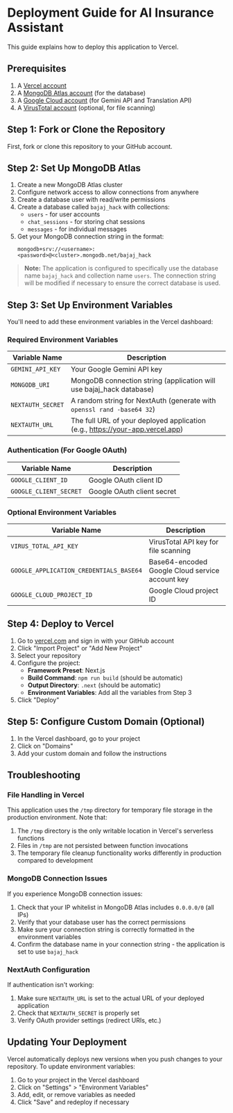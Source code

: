 # Deployment Guide for AI Insurance Assistant

This guide explains how to deploy this application to Vercel.

## Prerequisites

1. A [Vercel account](https://vercel.com/signup)
2. A [MongoDB Atlas account](https://www.mongodb.com/cloud/atlas/register) (for the database)
3. A [Google Cloud account](https://console.cloud.google.com/) (for Gemini API and Translation API)
4. A [VirusTotal account](https://www.virustotal.com/gui/join-us) (optional, for file scanning)

## Step 1: Fork or Clone the Repository

First, fork or clone this repository to your GitHub account.

## Step 2: Set Up MongoDB Atlas

1. Create a new MongoDB Atlas cluster
2. Configure network access to allow connections from anywhere
3. Create a database user with read/write permissions
4. Create a database called `bajaj_hack` with collections:
   - `users` - for user accounts
   - `chat_sessions` - for storing chat sessions
   - `messages` - for individual messages
5. Get your MongoDB connection string in the format:
   ```
   mongodb+srv://<username>:<password>@<cluster>.mongodb.net/bajaj_hack
   ```

> **Note:** The application is configured to specifically use the database name `bajaj_hack` and collection name `users`. The connection string will be modified if necessary to ensure the correct database is used.

## Step 3: Set Up Environment Variables

You'll need to add these environment variables in the Vercel dashboard:

### Required Environment Variables

| Variable Name | Description |
|---------------|-------------|
| `GEMINI_API_KEY` | Your Google Gemini API key |
| `MONGODB_URI` | MongoDB connection string (application will use bajaj_hack database) |
| `NEXTAUTH_SECRET` | A random string for NextAuth (generate with `openssl rand -base64 32`) |
| `NEXTAUTH_URL` | The full URL of your deployed application (e.g., https://your-app.vercel.app) |

### Authentication (For Google OAuth)

| Variable Name | Description |
|---------------|-------------|
| `GOOGLE_CLIENT_ID` | Google OAuth client ID |
| `GOOGLE_CLIENT_SECRET` | Google OAuth client secret |

### Optional Environment Variables

| Variable Name | Description |
|---------------|-------------|
| `VIRUS_TOTAL_API_KEY` | VirusTotal API key for file scanning |
| `GOOGLE_APPLICATION_CREDENTIALS_BASE64` | Base64-encoded Google Cloud service account key |
| `GOOGLE_CLOUD_PROJECT_ID` | Google Cloud project ID |

## Step 4: Deploy to Vercel

1. Go to [vercel.com](https://vercel.com) and sign in with your GitHub account
2. Click "Import Project" or "Add New Project"
3. Select your repository
4. Configure the project:
   - **Framework Preset**: Next.js
   - **Build Command**: `npm run build` (should be automatic)
   - **Output Directory**: `.next` (should be automatic)
   - **Environment Variables**: Add all the variables from Step 3
5. Click "Deploy"

## Step 5: Configure Custom Domain (Optional)

1. In the Vercel dashboard, go to your project
2. Click on "Domains"
3. Add your custom domain and follow the instructions

## Troubleshooting

### File Handling in Vercel

This application uses the `/tmp` directory for temporary file storage in the production environment. Note that:

1. The `/tmp` directory is the only writable location in Vercel's serverless functions
2. Files in `/tmp` are not persisted between function invocations
3. The temporary file cleanup functionality works differently in production compared to development

### MongoDB Connection Issues

If you experience MongoDB connection issues:
1. Check that your IP whitelist in MongoDB Atlas includes `0.0.0.0/0` (all IPs)
2. Verify that your database user has the correct permissions
3. Make sure your connection string is correctly formatted in the environment variables
4. Confirm the database name in your connection string - the application is set to use `bajaj_hack`

### NextAuth Configuration

If authentication isn't working:
1. Make sure `NEXTAUTH_URL` is set to the actual URL of your deployed application
2. Check that `NEXTAUTH_SECRET` is properly set
3. Verify OAuth provider settings (redirect URIs, etc.)

## Updating Your Deployment

Vercel automatically deploys new versions when you push changes to your repository. To update environment variables:

1. Go to your project in the Vercel dashboard
2. Click on "Settings" > "Environment Variables"
3. Add, edit, or remove variables as needed
4. Click "Save" and redeploy if necessary 